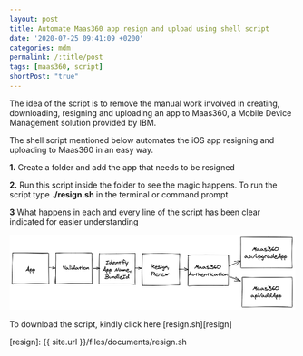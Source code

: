 ```yaml
---
layout: post
title: Automate Maas360 app resign and upload using shell script
date: '2020-07-25 09:41:09 +0200'
categories: mdm
permalink: /:title/post
tags: [maas360, script]
shortPost: "true"
---
```


The idea of the script is to remove the manual work involved in creating, downloading, resigning and uploading an app to Maas360, a Mobile Device Management solution provided by IBM.

The shell script mentioned below automates the iOS app resigning and uploading to Maas360 in an easy way.

**1.** Create a folder and add the app that needs to be resigned

**2.** Run this script inside the folder to see the magic happens. To run the script type **./resign.sh** in the terminal or command prompt 

**3** What happens in each and every line of the script has been clear indicated for easier understanding

![Maas360](/files/images/maas360_flow.png)

To download the script, kindly click here [resign.sh][resign]

[resign]: {{ site.url }}/files/documents/resign.sh